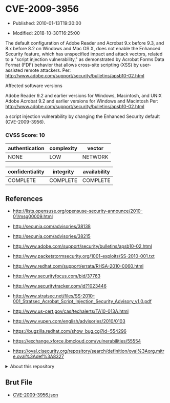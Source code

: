 # CVE-2009-3956

- Published: 2010-01-13T19:30:00

- Modified: 2018-10-30T16:25:00

The default configuration of Adobe Reader and Acrobat 9.x before 9.3, and 8.x before 8.2 on Windows and Mac OS X, does not enable the Enhanced Security feature, which has unspecified impact and attack vectors, related to a "script injection vulnerability," as demonstrated by Acrobat Forms Data Format (FDF) behavior that allows cross-site scripting (XSS) by user-assisted remote attackers. Per: http://www.adobe.com/support/security/bulletins/apsb10-02.html

Affected software versions

Adobe Reader 9.2 and earlier versions for Windows, Macintosh, and UNIX
Adobe Acrobat 9.2 and earlier versions for Windows and Macintosh Per: http://www.adobe.com/support/security/bulletins/apsb10-02.html

a script injection vulnerability by changing the Enhanced Security default (CVE-2009-3956).

### CVSS Score: **10**

| authentication | complexity | vector |
| --- | --- | --- |
| NONE | LOW | NETWORK |

| confidentiality | integrity | availability |
| --- | --- | --- |
| COMPLETE | COMPLETE | COMPLETE |

## References

* http://lists.opensuse.org/opensuse-security-announce/2010-01/msg00009.html

* http://secunia.com/advisories/38138

* http://secunia.com/advisories/38215

* http://www.adobe.com/support/security/bulletins/apsb10-02.html

* http://www.packetstormsecurity.org/1001-exploits/SS-2010-001.txt

* http://www.redhat.com/support/errata/RHSA-2010-0060.html

* http://www.securityfocus.com/bid/37763

* http://www.securitytracker.com/id?1023446

* http://www.stratsec.net/files/SS-2010-001_Stratsec_Acrobat_Script_Injection_Security_Advisory_v1.0.pdf

* http://www.us-cert.gov/cas/techalerts/TA10-013A.html

* http://www.vupen.com/english/advisories/2010/0103

* https://bugzilla.redhat.com/show_bug.cgi?id=554296

* https://exchange.xforce.ibmcloud.com/vulnerabilities/55554

* https://oval.cisecurity.org/repository/search/definition/oval%3Aorg.mitre.oval%3Adef%3A8327

<details>
<summary>About this repository</summary> 

  This repository is part of the project [Live Hack CVE](https://github.com/Live-Hack-CVE). Main website can be found [www.live-hack.org](https://www.live-hack.org) 
  
  Made by [Sn0wAlice](https://github.com/Sn0wAlice) for the people that care about security and need to have a feed of the latest CVEs. Hope you enjoy it, don't forget to star the repo and follow me on [Twitter](https://twitter.com/Sn0wAlice) and [Github](https://github.com/Sn0wAlice). And that is my [personnal website](https://www.alice-snow.me/)

  - [Home Page](https://github.com/Live-Hack-CVE)
  - [Framework](https://github.com/Live-Hack-CVE/cve-framework)
  - [CVE database](https://github.com/Live-Hack-CVE/full_database)
  - [Changelog](https://github.com/Live-Hack-CVE/Changelog)
</details>

## Brut File

* [CVE-2009-3956.json](https://raw.githubusercontent.com/Live-Hack-CVE/full_database/main/cves/2009/CVE-2009-3956.json)

